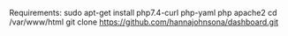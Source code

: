 Requirements:
sudo apt-get install php7.4-curl php-yaml php apache2
cd /var/www/html
git clone https://github.com/hannajohnsona/dashboard.git
